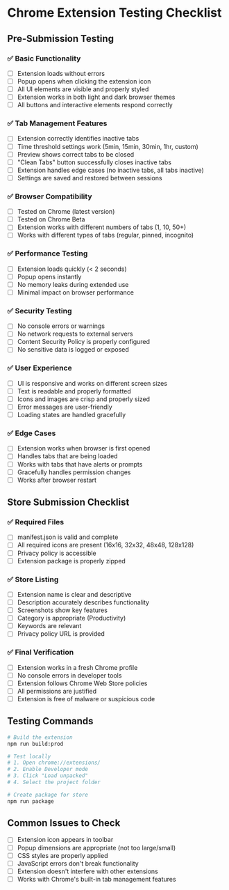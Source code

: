 # Chrome Extension Testing Checklist

## Pre-Submission Testing

### ✅ Basic Functionality
- [ ] Extension loads without errors
- [ ] Popup opens when clicking the extension icon
- [ ] All UI elements are visible and properly styled
- [ ] Extension works in both light and dark browser themes
- [ ] All buttons and interactive elements respond correctly

### ✅ Tab Management Features
- [ ] Extension correctly identifies inactive tabs
- [ ] Time threshold settings work (5min, 15min, 30min, 1hr, custom)
- [ ] Preview shows correct tabs to be closed
- [ ] "Clean Tabs" button successfully closes inactive tabs
- [ ] Extension handles edge cases (no inactive tabs, all tabs inactive)
- [ ] Settings are saved and restored between sessions

### ✅ Browser Compatibility
- [ ] Tested on Chrome (latest version)
- [ ] Tested on Chrome Beta
- [ ] Extension works with different numbers of tabs (1, 10, 50+)
- [ ] Works with different types of tabs (regular, pinned, incognito)

### ✅ Performance Testing
- [ ] Extension loads quickly (< 2 seconds)
- [ ] Popup opens instantly
- [ ] No memory leaks during extended use
- [ ] Minimal impact on browser performance

### ✅ Security Testing
- [ ] No console errors or warnings
- [ ] No network requests to external servers
- [ ] Content Security Policy is properly configured
- [ ] No sensitive data is logged or exposed

### ✅ User Experience
- [ ] UI is responsive and works on different screen sizes
- [ ] Text is readable and properly formatted
- [ ] Icons and images are crisp and properly sized
- [ ] Error messages are user-friendly
- [ ] Loading states are handled gracefully

### ✅ Edge Cases
- [ ] Extension works when browser is first opened
- [ ] Handles tabs that are being loaded
- [ ] Works with tabs that have alerts or prompts
- [ ] Gracefully handles permission changes
- [ ] Works after browser restart

## Store Submission Checklist

### ✅ Required Files
- [ ] manifest.json is valid and complete
- [ ] All required icons are present (16x16, 32x32, 48x48, 128x128)
- [ ] Privacy policy is accessible
- [ ] Extension package is properly zipped

### ✅ Store Listing
- [ ] Extension name is clear and descriptive
- [ ] Description accurately describes functionality
- [ ] Screenshots show key features
- [ ] Category is appropriate (Productivity)
- [ ] Keywords are relevant
- [ ] Privacy policy URL is provided

### ✅ Final Verification
- [ ] Extension works in a fresh Chrome profile
- [ ] No console errors in developer tools
- [ ] Extension follows Chrome Web Store policies
- [ ] All permissions are justified
- [ ] Extension is free of malware or suspicious code

## Testing Commands

```bash
# Build the extension
npm run build:prod

# Test locally
# 1. Open chrome://extensions/
# 2. Enable Developer mode
# 3. Click "Load unpacked"
# 4. Select the project folder

# Create package for store
npm run package
```

## Common Issues to Check

- [ ] Extension icon appears in toolbar
- [ ] Popup dimensions are appropriate (not too large/small)
- [ ] CSS styles are properly applied
- [ ] JavaScript errors don't break functionality
- [ ] Extension doesn't interfere with other extensions
- [ ] Works with Chrome's built-in tab management features
